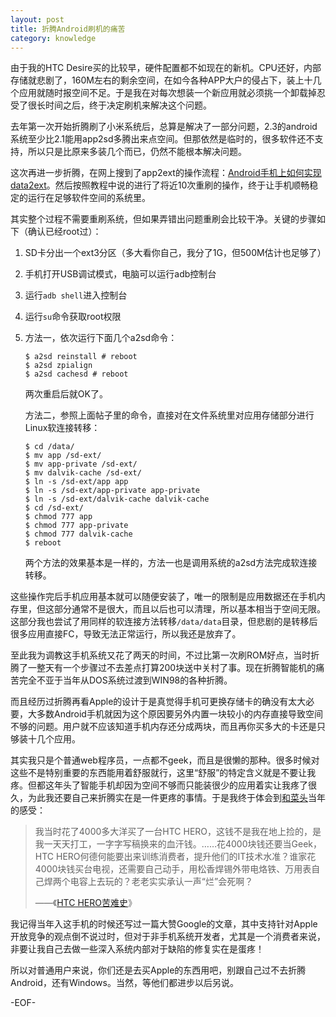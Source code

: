 ```yaml
---
layout: post
title: 折腾Android刷机的痛苦
category: knowledge
---
```


由于我的HTC Desire买的比较早，硬件配置都不如现在的新机。CPU还好，内部存储就悲剧了，160M左右的剩余空间，在如今各种APP大户的侵占下，装上十几个应用就随时报空间不足。于是我在对每次想装一个新应用就必须挑一个卸载掉忍受了很长时间之后，终于决定刷机来解决这个问题。

去年第一次开始折腾刷了小米系统后，总算是解决了一部分问题，2.3的android系统至少比2.1能用app2sd多腾出来点空间。但那依然是临时的，很多软件还不支持，所以只是比原来多装几个而已，仍然不能根本解决问题。

这次再进一步折腾，在网上搜到了app2ext的操作流程：[Android手机上如何实现data2ext](http://bbs.gfan.com/android-2855621-1-1.html)。然后按照教程中说的进行了将近10次重刷的操作，终于让手机顺畅稳定的运行在足够软件空间的系统里。

其实整个过程不需要重刷系统，但如果弄错出问题重刷会比较干净。关键的步骤如下（确认已经root过）：

1.  SD卡分出一个ext3分区（多大看你自己，我分了1G，但500M估计也足够了）
	
2.	手机打开USB调试模式，电脑可以运行adb控制台
	
3.	运行`adb shell`进入控制台
	
4.	运行`su`命令获取root权限
	
5.	方法一，依次运行下面几个a2sd命令：
	
		$ a2sd reinstall # reboot
		$ a2sd zpialign
		$ a2sd cachesd # reboot
	
	两次重启后就OK了。
	
	方法二，参照上面帖子里的命令，直接对在文件系统里对应用存储部分进行Linux软连接转移：
	
		$ cd /data/
		$ mv app /sd-ext/
		$ mv app-private /sd-ext/
		$ mv dalvik-cache /sd-ext/
		$ ln -s /sd-ext/app app
		$ ln -s /sd-ext/app-private app-private
		$ ln -s /sd-ext/dalvik-cache dalvik-cache
		$ cd /sd-ext/
		$ chmod 777 app
		$ chmod 777 app-private
		$ chmod 777 dalvik-cache
		$ reboot
	
	两个方法的效果基本是一样的，方法一也是调用系统的a2sd方法完成软连接转移。

这些操作完后手机应用基本就可以随便安装了，唯一的限制是应用数据还在手机内存里，但这部分通常不是很大，而且以后也可以清理，所以基本相当于空间无限。这部分我也尝试了用同样的软连接方法转移`/data/data`目录，但悲剧的是转移后很多应用直接FC，导致无法正常运行，所以我还是放弃了。

至此我为调教这手机系统又花了两天的时间，不过比第一次刷ROM好点，当时折腾了一整天有一个步骤过不去差点打算200块送中关村了事。现在折腾智能机的痛苦完全不亚于当年从DOS系统过渡到WIN98的各种折腾。

而且经历过折腾再看Apple的设计于是真觉得手机可更换存储卡的确没有太大必要，大多数Android手机就因为这个原因要另外内置一块较小的内存直接导致空间不够的问题。用户就不应该知道手机内存还分成两块，而且再你买多大的卡还是只够装十几个应用。

其实我只是个普通web程序员，一点都不geek，而且是很懒的那种。很多时候对这些不是特别重要的东西能用着舒服就行，这里“舒服”的特定含义就是不要让我疼。但都这年头了智能手机却因为空间不够而只能装很少的应用着实让我疼了很久，为此我还要自己来折腾实在是一件更疼的事情。于是我终于体会到[和菜头](http://www.hecaitou.net)当年的感受：

> 我当时花了4000多大洋买了一台HTC HERO，这钱不是我在地上捡的，是我一天天打工，一字字写稿换来的血汗钱。……花4000块钱还要当Geek，HTC HERO何德何能要出来训练消费者，提升他们的IT技术水准？谁家花4000块钱买台电视，还需要自己动手，用松香焊锡外带电烙铁、万用表自己焊两个电容上去玩的？老老实实承认一声“烂”会死啊？
> 
> ——《[HTC HERO苦难史](http://www.hecaitou.net/?p=7046)》

我记得当年入这手机的时候还写过一篇大赞Google的文章，其中支持针对Apple开放竞争的观点倒不说过时，但对于非手机系统开发者，尤其是一个消费者来说，非要让我自己去做一些深入系统内部对于缺陷的修复实在是蛋疼！

所以对普通用户来说，你们还是去买Apple的东西用吧，别跟自己过不去折腾Android，还有Windows。当然，等他们都进步以后另说。

-EOF-
